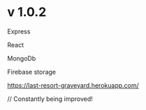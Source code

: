 # v 1.0.2

Express 

React

MongoDb

Firebase storage


https://last-resort-graveyard.herokuapp.com/

// Constantly being improved!
